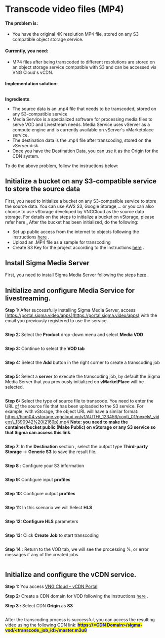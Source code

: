 # Transcode video files (MP4)

#### **The problem is:**

* You have the original 4K resolution MP4 file, stored on any S3 compatible object storage service.

#### **Currently, you need:**

* MP4 files after being transcoded to different resolutions are stored on an object storage service compatible with S3 and can be accessed via VNG Cloud's vCDN.

#### **Implementation solution:**

<figure><img src="../../../../.gitbook/assets/image (38) (1) (1) (1) (1) (1).png" alt=""><figcaption></figcaption></figure>

**Ingredients:**

* The source data is an .mp4 file that needs to be transcoded, stored on any S3-compatible service.
* Media Service is a specialized software for processing media files to serve VOD and Livestream needs. Media Service uses vServer as a compute engine and is currently available on vServer's vMarketplace service.
* The destination data is the .mp4 file after transcoding, stored on the vServer disk.
* Once you have the Destination Data, you can use it as the Origin for the CDN system.

To do the above problem, follow the instructions below:

## Initialize a bucket on any S3-compatible service to store the source data <a href="#khoi-tao-bucket-tren-bat-ky-dich-vu-s3-compatible-de-lam-noi-luu-tru-du-lieu-nguon" id="khoi-tao-bucket-tren-bat-ky-dich-vu-s3-compatible-de-lam-noi-luu-tru-du-lieu-nguon"></a>

First, you need to initialize a bucket on any S3-compatible service to store the source data. You can use AWS S3, Google Storage,... or you can also choose to use vStorage developed by VNGCloud as the source data storage. For details on the steps to initialize a bucket on vStorage, please refer here [.](https://docs-vngcloud-vn.translate.goog/vng-cloud-document/vn/vstorage/object-storage/vstorage-hcm03/cac-tinh-nang-cua-vstorage/lam-viec-voi-container/khoi-tao-container) After the bucket has been initialized, do the following:

* Set up public access from the internet to objects following the instructions [here](https://docs-vngcloud-vn.translate.goog/vng-cloud-document/vn/vstorage/object-storage/vstorage-hcm03/cac-tinh-nang-cua-vstorage/lam-viec-voi-container/chuyen-che-do-cong-khai-container) .
* Upload an .MP4 file as a sample for transcoding
* Create S3 Key for the project according to the instructions [here](https://docs-vngcloud-vn.translate.goog/vng-cloud-document/vn/vstorage/object-storage/vstorage-hcm03/quan-ly-truy-cap/quan-ly-tai-khoan-truy-cap-vstorage/tai-khoan-service-account/khoi-tao-vstorage-credentials/khoi-tao-s3-key) .

## Install Sigma Media Server <a href="#cai-dat-sigma-media-server" id="cai-dat-sigma-media-server"></a>

First, you need to install Sigma Media Server following the steps [here](https://docs-vngcloud-vn.translate.goog/vng-cloud-document/vn/vcdn/loai-hinh-dich-vu/transcoding/cai-dat-sigma-media-server) .

## Initialize and configure Media Service for livestreaming. <a href="#khoi-tao-va-cau-hinh-dich-vu-media-service-de-livestream" id="khoi-tao-va-cau-hinh-dich-vu-media-service-de-livestream"></a>

**Step 1:** After successfully installing Sigma Media Server, access [https://portal.sigma.video/apps](https://portal.sigma.video/apps) with the email you previously registered to use the service.

<figure><img src="../../../../.gitbook/assets/image (39) (1) (1) (1) (1) (1).png" alt=""><figcaption></figcaption></figure>

**Step 2:** Select the **Product** drop-down menu and select **Media VOD**

<figure><img src="../../../../.gitbook/assets/image (40) (1) (1) (1).png" alt=""><figcaption></figcaption></figure>

**Step 3:** Continue to select the **VOD tab**

<figure><img src="../../../../.gitbook/assets/image (41) (1) (1) (1).png" alt=""><figcaption></figcaption></figure>

**Step 4:** Select the **Add** button in the right corner to create a transcoding job

<figure><img src="../../../../.gitbook/assets/image (42) (1) (1) (1).png" alt=""><figcaption></figcaption></figure>

**Step 5:** Select a **server** to execute the transcoding job, by default the Sigma Media Server that you previously initialized on **vMarketPlace** will be selected.

<figure><img src="../../../../.gitbook/assets/image (43) (1) (1) (1).png" alt=""><figcaption></figcaption></figure>

**Step 6:** Select the type of source file to transcode. You need to enter the URL [of](https://han02.vstorage.vngcloud.vn/v1/AUTH_210ff69ad18d4bfa9920b165ef8ddef4/con_01/big_buck_bunny_720p_30mb.mp4) the source file that has been uploaded to the S3 service. For example, with vStorage, the object URL will have a similar format: [https://hcm04.vstorage.vngcloud.vn/v1/AUTH\_123456/cont\_01/pexels\_videos\_1390942%20(2160p).mp4 ](https://hcm03.vstorage.vngcloud.vn/v1/AUTH_bcd882dd104f40cb8e20f1cd6bb0b4c6/cont_01/pexels_videos_1390942%20\(2160p\).mp4)**Note: you need to make the container/bucket public (Make Public) on vStorage or any S3 service so that Sigma can access this link.**

<figure><img src="../../../../.gitbook/assets/image (44) (1) (1) (1).png" alt=""><figcaption></figcaption></figure>

**Step 7:** In the **Destination** section , select the output type **Third-party Storage** -> **Generic S3** to save the result file.

<figure><img src="../../../../.gitbook/assets/image (45) (1) (1) (1).png" alt=""><figcaption></figcaption></figure>

**Step 8** : Configure your S3 information

<figure><img src="../../../../.gitbook/assets/image (46) (1) (1) (1).png" alt=""><figcaption></figcaption></figure>

**Step 9:** Configure input **profiles**

<figure><img src="../../../../.gitbook/assets/image (47) (1) (1) (1).png" alt=""><figcaption></figcaption></figure>

**Step 10:** Configure output **profiles**

<figure><img src="../../../../.gitbook/assets/image (48) (1) (1) (1).png" alt=""><figcaption></figcaption></figure>

**Step 11:** In this scenario we will Select **HLS**

<figure><img src="../../../../.gitbook/assets/image (49) (1) (1) (1).png" alt=""><figcaption></figcaption></figure>

**Step 12: Configure HLS** parameters

<figure><img src="../../../../.gitbook/assets/image (51) (1) (1) (1).png" alt=""><figcaption></figcaption></figure>

**Step 13:** Click **Create Job** to start transcoding

<figure><img src="../../../../.gitbook/assets/image (50) (1) (1) (1).png" alt=""><figcaption></figcaption></figure>

**Step 14** : Return to the VOD tab, we will see the processing %, or error messages if any of the created jobs.

<figure><img src="../../../../.gitbook/assets/image (52) (1) (1) (1).png" alt=""><figcaption></figcaption></figure>

## Initialize and configure the vCDN service. <a href="#khoi-tao-va-cau-hinh-dich-vu-vcdn" id="khoi-tao-va-cau-hinh-dich-vu-vcdn"></a>

**Step 1:** You access [VNG Cloud – ](https://vcdn.vngcloud.vn/)[vCDN ](https://vcdn.vngcloud.vn/)[Portal](https://vcdn.vngcloud.vn/)

**Step 2:** Create a CDN domain for VOD following the instructions [here](https://docs-vngcloud-vn.translate.goog/vng-cloud-document/vn/vcdn/loai-hinh-dich-vu/video-on-demand-streaming) .

**Step 3 :** Select CDN **Origin** as **S3**

<figure><img src="../../../../.gitbook/assets/image (53) (1) (1) (1).png" alt=""><figcaption></figcaption></figure>

After the transcoding process is successful, you can access the resulting video using the following CDN link: <mark style="color:blue;">**https://\<CDN Domain>/sigma-vod/\<transcode\_job\_id>/master.m3u8**</mark>
